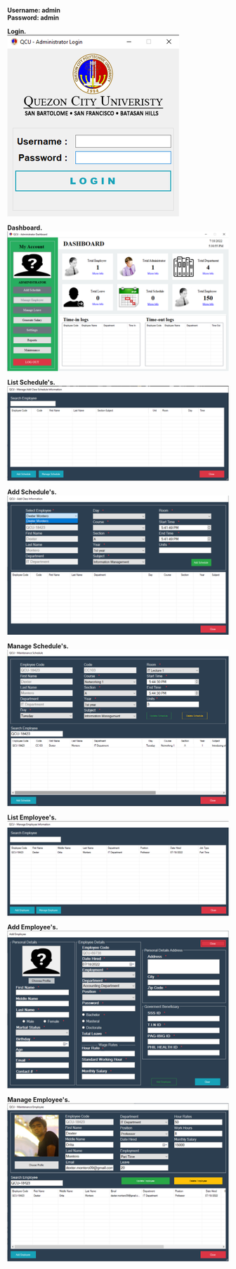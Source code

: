 **Username: admin<br>
Password: admin**

**Login.**</br>
![](https://github.com/dextermontero/Visual-Studio/blob/main/Screenshots/login.png)

**Dashboard.**</br>
![](https://github.com/dextermontero/Visual-Studio/blob/main/Screenshots/dashboard.png)

**List Schedule's.**</br>
![](https://github.com/dextermontero/Visual-Studio/blob/main/Screenshots/list_class_schedule.png)

**Add Schedule's.**</br>
![](https://github.com/dextermontero/Visual-Studio/blob/main/Screenshots/add_class_schedule.png)

**Manage Schedule's.**</br>
![](https://github.com/dextermontero/Visual-Studio/blob/main/Screenshots/manage_add_schedule.png)

**List Employee's.**</br>
![](https://github.com/dextermontero/Visual-Studio/blob/main/Screenshots/list_employee.png)

**Add Employee's.**</br>
![](https://github.com/dextermontero/Visual-Studio/blob/main/Screenshots/add_employee.png)

**Manage Employee's.**</br>
![](https://github.com/dextermontero/Visual-Studio/blob/main/Screenshots/manage_employee.png)
